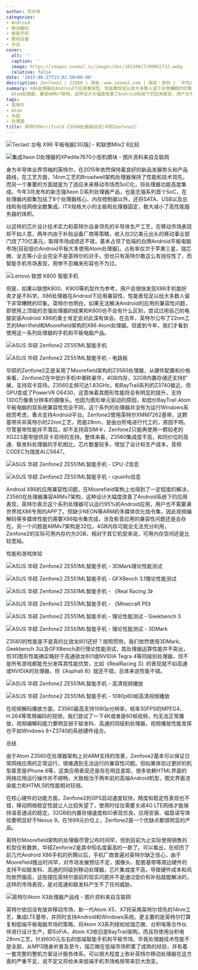 ```yaml
---
author: 农步祥
categories:
- Android
- 移动数码
- 智能手机
- 数码设备
- 评论
cover:
  alt: ''
  caption: ''
  image: https://images.soomal.cc/images/doc/20150627/00052732.webp
  relative: false
date: '2015-06-27T23:02:58+08:00'
description: Zenfone2 | Z3560 | 源自：www.soomal.com | 版权：原创 |  平均/总评分：08.85/230
summary: X86处理器在Android下应用兼容性、性能表现足以给大多数人留下非常糟糕的印象。去年尔公布了22nm工艺的Merrifield和Moorefield架构的X86
  Atom处理器，兼容ARMv7架构，这种设计大幅度改善了Android系统下的应用表现，用户也不需要满世界找X86专用的APP了。
tags:
- 英特尔
- Atom
- 华硕
- 处理器
title: 英特尔Merrifield Z3560处理器综述[华硕Zenfone2]
---
```


![Teclast 台电 X98 平板电脑[3G版] - 和联想Miix2 8比较](https://images.soomal.cc/images/doc/20140924/00046241_01.webp)



![集成Xeon D处理器的XPedite7670小型机模块 - 图片资料来自互联网](https://images.soomal.cc/images/doc/20150627/00052733_01.webp)



身为半导体业界领袖的英特尔，在2015年依然保持着良好的新品发展势头和产品路线，在工艺方面，14nm工艺的Broadwell架构处理器保持了性能和技术领先，而另一个重要的方面就是为了适应未来移动市场而SoC化，将处理器功能高度集成。今年3月发布的新志强Xeon D系列处理器产品，也是志强系列首个SoC，在处理器内部集包括了8个处理器核心、内存控制器以外，还将SATA、USB以及总线和有线网络全数集成，ITX规格大小的主板和处理器固定，极大减小了高性能服务器的体积。



以这样的芯片设计技术实力和英特尔自身领先的半导体生产工艺，在移动市场表现却不如人意，两年内由于补贴设备厂商等策略，收入仅2亿美元出头的移动事业部门烧了70亿美元，取得市场成绩还不错，基本占领了低端的白牌Android平板电脑市场[目前低价Android平板大多使用Atom处理器]，占有率仅次于苹果三星，瑞芯微、全志等小企业完全不是英特尔的对手。但也只有英特尔敢这么有钱任性了，而智能手机市场表现，用惨不忍睹来形容也不为过。



![Lenovo 联想 K800 智能手机](https://images.soomal.cc/images/doc/20120706/00020867_01.webp)



但是，如果以联想K800、K900等机型作为参考，用户会很快发现X86手机能好卖才是不科学。X86处理器在Android下应用兼容性、性能表现足以给大多数人留下非常糟糕的印象。英特尔也明白，如果无法解决Android的应用的兼容性问题，即使用上顶级的志强处理器的结果和K800也不会有什么区别，尝试过用自己的电脑安装Android X86的勇士肯定会对此深有体会。在去年，英特尔公布了22nm工艺的Merrifield和Moorefield架构的X86 Atom处理器。但直到今年，我们才看到使用这一系列处理器的手机和平板电脑产品。



![ASUS 华硕 Zenfone2 ZE551ML智能手机](https://images.soomal.cc/images/doc/20150429/00051275_01.webp)



![ASUS 华硕 Zenfone2 ZE551ML智能手机 - 电路板](https://images.soomal.cc/images/doc/20150429/00051298_01.webp)



华硕的Zenfone2正是采用了Moorefield架构的Z3560处理器，从硬件配置和价格来看，Zenfone2在中低价手机中堪称豪华，4GB内存，32GB内置存储还支持扩展，支持双卡双待。Z3560主频可达1.83GHz，和BayTrail系列的Z3740接近，但GPU变成了PowerVR G6430，这意味着其图形性能将会有明显的提升，支持1300万像素分辨率的摄像头。也因为图形单元驱动的原因，和低价BayTrail Atom平板电脑的双系统兼容性完全不同，这个系列的处理器并没有为运行Windows系统而考虑，重点支持Android平台。Zenfone2使用英特尔XMM7262基带，这颗基带并非英特尔的22nm工艺，而是28nm，是由台积电进行代工的，原因不明。尽管基带性能并不落后，却不支持双SIM卡，Zenfone2只能再使用一颗较老的XG223基带提供双卡双待的支持。整体来看，Z3560集成度不高，和同价位的高通、联发科处理器的手机相比，芯片数量较多，增加了设计和生产成本，音频CODEC为瑞昱ALC5647。



![ASUS 华硕 Zenfone2 ZE551ML智能手机 - CPU-Z信息](https://images.soomal.cc/images/doc/20150627/00052724_01.webp)



![ASUS 华硕 Zenfone2 ZE551ML智能手机 - cpuinfo信息](https://images.soomal.cc/images/doc/20150627/00052725_01.webp)



Android X86的应用兼容性问题，在Moorefield架构上也得到了一定程度的解决，Z3560在处理器兼容ARMv7架构，这种设计大幅度改善了Android系统下的应用表现，英特尔表示这个系列处理器可以运行95%的Android应用，用户也不需要满世界找X86专用的APP了。但缺少NEON等ARM的多媒体优化指令集，因此视频编解码等多媒体性能仍需要X86指令集完成，涉及影音应用的兼容性问题还是会存在。另一个问题是ARMv7架构是32位，4GB内存可能会无法充分利用，Zenfone2的实际可用内存约为2GB，相对于其它机型来说，可用内存空间还是比较宽裕。



性能和游戏体验



![ASUS 华硕 Zenfone2 ZE551ML智能手机 - 3DMark理论性能测试](https://images.soomal.cc/images/doc/20150627/00052726_01.webp)



![ASUS 华硕 Zenfone2 ZE551ML智能手机 - GFXBench 3.1理论性能测试](https://images.soomal.cc/images/doc/20150627/00052727_01.webp)



![ASUS 华硕 Zenfone2 ZE551ML智能手机 - 《Real Racing 3》](https://images.soomal.cc/images/doc/20150627/00052728_01.webp)



![ASUS 华硕 Zenfone2 ZE551ML智能手机 - 《Minecraft PE》](https://images.soomal.cc/images/doc/20150627/00052729_01.webp)



![ASUS 华硕 Zenfone2 ZE551ML智能手机 - 理论性能测试 - Geekbench 3](https://images.soomal.cc/images/doc/20150627/00052735_01.webp)



![ASUS 华硕 Zenfone2 ZE551ML智能手机 - 理论性能测试 - 3DMark](https://images.soomal.cc/images/doc/20150627/00052736_01.webp)



Z3560的性能是不是真的比骁龙801还好？按照惯例，我们依然使用3DMark、Geekbench 3以及GFXBench进行理论性能测试，其处理器运算性能并不突出，但3D图形性能确实略好于高通骁龙801或NVIDIA Tegra 4等同级别处理器，但不是所有游戏都能充分发挥其性能优势，比如《RealRacing 3》的表现就不如高通或NVIDIA的处理器，但《Asphalt 8》就还不错，总体来说性能不错。



![ASUS 华硕 Zenfone2 ZE551ML智能手机 - 高清视频播放](https://images.soomal.cc/images/doc/20150627/00052730_01.webp)



![ASUS 华硕 Zenfone2 ZE551ML智能手机 - 1080p60帧高清视频播放](https://images.soomal.cc/images/doc/20150627/00052731_01.webp)



在视频解码播放方面，Z3560最高支持1080p分辨率，帧率30FPS的MPEG4、H.264等常用编码的视频，我们尝试了一下4K或者是60帧视频，均无法正常播放，视频编解码能力要明显弱于联发科、高通的同级别处理器，视频播放性能发挥也不如Windows 8+Z3740的系统硬件组合。



总结



由于Atom Z3560在处理器架构上对ARM支持的改善，Zenfone2基本可以保证日常网络应用的正常运行，很难遇到无法运行的兼容性问题。但如果体验过更好的机型甚至是iPhone 6等，这类应用表现还是存在明显差距，很多依赖HTML界面的网络应用运行操作并不顺畅，大致相当于两年前的高端Android机型，图文界面渲染能力和HTML5的性能相对较弱。



在核心硬件的功能方面，Zenfone2的GPS启动速度较快，精度和稳定性表现也不错，移动网络稳定性就让人比较失望了，使用时往往需要关闭4G LTE网络才能保持语音通话的稳定。32GB的内置存储速度和IO表现优良，应用安装、磁盘读写体验要明显好于Nexus 9。在1699元价位上，Zenfone2是一个优缺点都很明显的产品。



英特尔Moorefield架构的处理器尽管公布时间早，但到目前为止实际使用销售的机型仅有数款，华硕Zenfone2是其中知名度最高的一款了。可以看出，在经历了前几代Android X86手机的折腾以后，手机厂商普遍对英特尔缺乏信心，由于Moorefield推出时间早，对市场发展预估不足，摄像头、配套基带等周边硬件的支持不如联发科、高通的同级别移动处理器，芯片集成度不高，导致硬件成本和风险依然偏高，这些摆在英特尔面前的现实问题并不是通过低价和补贴就能解决的，这样的市场表现，是对高通和联发科产生不了任何威胁。



![英特尔Atom X3处理器产品线 - 图片资料来自互联网](https://images.soomal.cc/images/doc/20150627/00052734.webp)



英特尔依旧没有放弃移动市场，新一代Atom X5、X7将采用英特尔领先的14nm工艺，集成LTE基带，并同时支持Android和Windows系统。更主要的是英特尔打算复制低端平板电脑市场的策略，将Atom X3系列授权给瑞芯微、台积电等合作伙伴进行设计生产，即SoFiA，Atom X3依旧是BayTrail架构，而且将使用台积电28nm工艺，针对600元左右的低端智能手机和平板市场。毕竟处理器技术性能不是全部，从MP3随身听普及至今，瑞芯微在低端市场积累了成熟的经验，并有着一套完整的整机方案设计服务体系，可以很大程度上弥补英特尔移动处理器在这方面的严重不足，说不定又将给未来低端手机市场格局带来巨大改变。